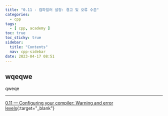 ```yaml
---
title: "0.11 - 컴파일러 설정: 경고 및 오류 수준"
categories:
  - cpp
tags:
  - [ cpp, academy ]
toc: true
toc_sticky: true
sidebar:
  title: "Contents"
  nav: cpp-sidebar
date: 2023-04-17 08:51
---
```


## wqeqwe

qweqe

---

[0.11 — Configuring your compiler: Warning and error levels](https://www.learncpp.com/cpp-tutorial/configuring-your-compiler-warning-and-error-levels/){:target="_blank"}

[//]: # (<div class="notice--info" markdown="1">)

[//]: # (<span class="notice-title">)

[//]: # (**Q: 다른 프로그래밍 언어를 위한 비슷한 사이트가 있나요?**)

[//]: # (</span>)

[//]: # ()

[//]: # (아니요. 그러려면 저를 몇 번 복제해야 합니다.)

[//]: # (</div>)
